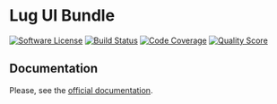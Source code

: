 # Lug UI Bundle

[![Software License](https://img.shields.io/badge/license-MIT-brightgreen.svg?style=flat-square)](LICENSE)
[![Build Status](https://img.shields.io/travis/php-lug/ui-bundle.svg?style=flat-square)](https://travis-ci.org/php-lug/ui-bundle)
[![Code Coverage](https://img.shields.io/scrutinizer/coverage/g/php-lug/ui-bundle.svg?style=flat-square)](https://scrutinizer-ci.com/g/php-lug/ui-bundle)
[![Quality Score](https://img.shields.io/scrutinizer/g/php-lug/ui-bundle.svg?style=flat-square)](https://scrutinizer-ci.com/g/php-lug/ui-bundle)

## Documentation

Please, see the [official documentation](http://docs.php-lug.org/en/latest/bundles/ui-bundle/index.html).
